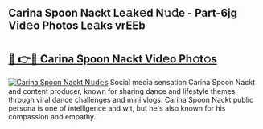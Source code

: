 ## Carina Spoon Nackt Le𝚊k𝚎d N𝚞𝚍e - Part-6jg Vid𝚎o Photos Le𝚊ks vrEEb

# <h2><a href="http://fb75kd.evod.top/?m=Carina+Spoon+Nackt">🔗 👉🔴 Carina Spoon Nackt Vid𝚎o Ph𝚘t𝚘s</a></h2>

[![Carina Spoon Nackt N𝚞d𝚎s](https://i.imgur.com/8V9OHl7.gif)](http://fb75kd.evod.top/?m=Carina+Spoon+Nackt)
Social media sensation Carina Spoon Nackt and content producer, known for sharing dance and lifestyle themes through viral dance challenges and mini vlogs. Carina Spoon Nackt public persona is one of intelligence and wit, but he's also known for his compassion and empathy. 
